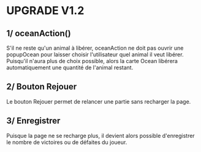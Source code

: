 # UPGRADE V1.2

## 1/ oceanAction()
S'il ne reste qu'un animal à libérer, oceanAction ne doit pas ouvrir une popupOcean pour laisser choisir l'utilisateur quel animal il veut libérer.
Puisqu'il n'aura plus de choix possible, alors la carte Ocean libérera automatiquement une quantité de l'animal restant.

## 2/ Bouton Rejouer
Le bouton Rejouer permet de relancer une partie sans recharger la page.

## 3/ Enregistrer
Puisque la page ne se recharge plus, il devient alors possible d'enregistrer le nombre de victoires ou de défaites du joueur.